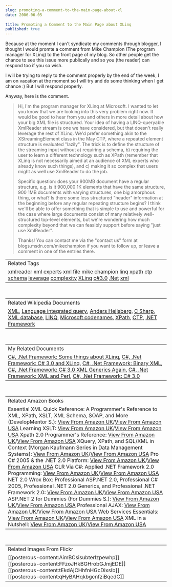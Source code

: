 ```yaml
---
slug: promoting-a-comment-to-the-main-page-about-xl
date: 2006-06-05
 
title: Promoting a Comment to the Main Page about XLinq
published: true
---
```

Because at the moment I can't syndicate my comments through blogger, I thought I would promte a comment from Mike Champion (The program manager for XLinq) to the front page of my blog.  So other people get the chance to see this issue more publically and so you (the reader) can respond too if you so wish.<p />I will be trying to reply to the comment properly by the end of the week, I am on vacation at the moment so I will try and do some thinking when I get chance :) But I will respond properly.<p />Anyway, here is the comment.<p /><blockquote>Hi, I'm the program manager for XLinq at Microsoft. I wanted to let you know that we are looking into this very problem right now. It would be good to hear from you and others in more detail about how your big XML file is structured. Your idea of having a LINQ-queryable XmlReader stream is one we have considered, but that doesn't really leverage the rest of XLinq. We'd prefer something akin to the XStreamingElement class in the May CTP, where a repeated element structure is evaluated "lazily". The trick is to define the structure of the streaming input without a) requiring a schema, b) requiring the user to learn a different technology such as XPath (remember that XLinq is not necessarily aimed at an audience of XML experts who already know such things), and c) making it so complex that users might as well use XmlReader to do the job. <p />Specific question: does your 900MB document have a regular structure, e.g. is it 900,000 1K elements that have the same structure, 900 1MB documents with varying structures, one big amorphous thing, or what? Is there some less structured "header" information at the beginning before any regular repeating structure begins? I think we'll be able to offer something that is simple to use and powerful for the case where large documents consist of many relatively well-structured top-level elements, but we're wondering how much complexity beyond that we can feasibly support before saying "just use XmlReader".<p />Thanks! You can contact me via the "contact us" form at blogs.msdn.com/mikechampion if you want to follow up, or leave a comment in one of the entries there. <br />
</blockquote><p /><table class="TechnoratiHead TagHeader">
<tr><td>Related Tags</td></tr>
<tr class="Technorati"><td>
<a href="http://www.kinlan.co.uk/tag/xmlreader" class="Tag" rel="tag">xmlreader</a> <a href="http://www.kinlan.co.uk/tag/xml%20experts" class="Tag" rel="tag">xml experts</a> <a href="http://www.kinlan.co.uk/tag/xml%20file" class="Tag" rel="tag">xml file</a> <a href="http://www.kinlan.co.uk/tag/mike%20champion" class="Tag" rel="tag">mike champion</a> <a href="http://www.kinlan.co.uk/tag/linq" class="Tag" rel="tag">linq</a> <a href="http://www.kinlan.co.uk/tag/xpath" class="Tag" rel="tag">xpath</a> <a href="http://www.kinlan.co.uk/tag/ctp" class="Tag" rel="tag">ctp</a> <a href="http://www.kinlan.co.uk/tag/schema" class="Tag" rel="tag">schema</a> <a href="http://www.kinlan.co.uk/tag/leverage" class="Tag" rel="tag">leverage</a> <a href="http://www.kinlan.co.uk/tag/complexity" class="Tag" rel="tag">complexity</a> <a href="http://www.kinlan.co.uk/tag/XLinq" class="Tag" rel="tag">XLinq</a> <a href="http://www.kinlan.co.uk/tag/c%233.0" class="Tag" rel="tag">c#3.0</a> <a href="http://www.kinlan.co.uk/tag/.Net" class="Tag" rel="tag">.Net</a> <a href="http://www.kinlan.co.uk/tag/xml" class="Tag" rel="tag">xml</a>
</td></tr>
</table><br /><table class="TechnoratiHead TagHeader">
<tr><td>Related Wikipedia Documents</td></tr>
<tr class="Technorati"><td>
<a href="http://en.wikipedia.org/wiki/XML" class="Tag" rel="tag">XML</a>, <a href="http://en.wikipedia.org/wiki/Language_integrated_query" class="Tag" rel="tag">Language integrated query</a>, <a href="http://en.wikipedia.org/wiki/Anders_Hejlsberg" class="Tag" rel="tag">Anders Hejlsberg</a>, <a href="http://en.wikipedia.org/wiki/C_Sharp" class="Tag" rel="tag">C Sharp</a>, <a href="http://en.wikipedia.org/wiki/XML_database" class="Tag" rel="tag">XML database</a>, <a href="http://en.wikipedia.org/wiki/LINQ" class="Tag" rel="tag">LINQ</a>, <a href="http://en.wikipedia.org/wiki/Microsoft_codenames" class="Tag" rel="tag">Microsoft codenames</a>, <a href="http://en.wikipedia.org/wiki/XPath" class="Tag" rel="tag">XPath</a>, <a href="http://en.wikipedia.org/wiki/CTP" class="Tag" rel="tag">CTP</a>, <a href="http://en.wikipedia.org/wiki/.NET_Framework" class="Tag" rel="tag">.NET Framework</a>
</td></tr>
</table><br /><table class="TechnoratiHead TagHeader">
<tr><td>My Related Documents</td></tr>
<tr class="Technorati"><td>
<a href="http://www.kinlan.co.uk/2006/05/some-things-about-xlinq.html" class="Tag" rel="tag">C#, .Net Framework: Some things about XLinq</a>, <a href="http://www.kinlan.co.uk/2006/05/c-30-and-xlinq.html" class="Tag" rel="tag">C#, .Net Framework: C# 3.0 and XLinq</a>, <a href="http://www.kinlan.co.uk/2005/01/binary-xml.html" class="Tag" rel="tag">C#, .Net Framework: Binary XML</a>, <a href="http://www.kinlan.co.uk/2005/07/c-30-xml-generics-again.html" class="Tag" rel="tag">C#, .Net Framework: C# 3.0 XML Generics Again</a>, <a href="http://www.kinlan.co.uk/2005/08/xml-and-perl.html" class="Tag" rel="tag">C#, .Net Framework: XML and Perl</a>, <a href="http://www.kinlan.co.uk/2006/05/c-30.html" class="Tag" rel="tag">C#, .Net Framework: C# 3.0</a>
</td></tr>
</table><br /><table class="TechnoratiHead TagHeader">
<tr><td>Related Amazon Books</td></tr>
<tr class="Technorati"><td>Essential XML Quick Reference: A Programmer's Reference to XML, XPath, XSLT, XML Schema, SOAP, and More (DevelopMentor S.): <a href="http://www.amazon.co.uk/exec/obidos/redirect?tag=cnetfra-21&amp;link_code=xm2&amp;camp=2025&amp;creative=165953&amp;path=http://www.amazon.co.uk/gp/redirect.html%253fASIN=0201740958%2526tag=cnetfra-21%2526lcode=xm2%2526cID=2025%2526ccmID=165953%2526location=/o/ASIN/0201740958%25253FSubscriptionId=0CM2PVF6VAHJQKW5G782" class="Tag" rel="tag">View From Amazon UK</a>/<a href="http://www.amazon.com/exec/obidos/redirect?tag=cnetfra-20&amp;link_code=xm2&amp;camp=2025&amp;creative=165953&amp;path=http://www.amazon.com/gp/redirect.html%253fASIN=0201740958%2526tag=cnetfra-20%2526lcode=xm2%2526cID=2025%2526ccmID=165953%2526location=/o/ASIN/0201740958%25253FSubscriptionId=0CM2PVF6VAHJQKW5G782" class="Tag" rel="tag">View From Amazon USA</a> Learning XSLT: <a href="http://www.amazon.co.uk/exec/obidos/redirect?tag=cnetfra-21&amp;link_code=xm2&amp;camp=2025&amp;creative=165953&amp;path=http://www.amazon.co.uk/gp/redirect.html%253fASIN=0596003277%2526tag=cnetfra-21%2526lcode=xm2%2526cID=2025%2526ccmID=165953%2526location=/o/ASIN/0596003277%25253FSubscriptionId=0CM2PVF6VAHJQKW5G782" class="Tag" rel="tag">View From Amazon UK</a>/<a href="http://www.amazon.com/exec/obidos/redirect?tag=cnetfra-20&amp;link_code=xm2&amp;camp=2025&amp;creative=165953&amp;path=http://www.amazon.com/gp/redirect.html%253fASIN=0596003277%2526tag=cnetfra-20%2526lcode=xm2%2526cID=2025%2526ccmID=165953%2526location=/o/ASIN/0596003277%25253FSubscriptionId=0CM2PVF6VAHJQKW5G782" class="Tag" rel="tag">View From Amazon USA</a> Xpath 2.0 Programmer's Reference: <a href="http://www.amazon.co.uk/exec/obidos/redirect?tag=cnetfra-21&amp;link_code=xm2&amp;camp=2025&amp;creative=165953&amp;path=http://www.amazon.co.uk/gp/redirect.html%253fASIN=0764569104%2526tag=cnetfra-21%2526lcode=xm2%2526cID=2025%2526ccmID=165953%2526location=/o/ASIN/0764569104%25253FSubscriptionId=0CM2PVF6VAHJQKW5G782" class="Tag" rel="tag">View From Amazon UK</a>/<a href="http://www.amazon.com/exec/obidos/redirect?tag=cnetfra-20&amp;link_code=xm2&amp;camp=2025&amp;creative=165953&amp;path=http://www.amazon.com/gp/redirect.html%253fASIN=0764569104%2526tag=cnetfra-20%2526lcode=xm2%2526cID=2025%2526ccmID=165953%2526location=/o/ASIN/0764569104%25253FSubscriptionId=0CM2PVF6VAHJQKW5G782" class="Tag" rel="tag">View From Amazon USA</a> XQuery, XPath, and SQL/XML in Context (Morgan Kaufmann Series in Data Management Systems): <a href="http://www.amazon.co.uk/exec/obidos/redirect?tag=cnetfra-21&amp;link_code=xm2&amp;camp=2025&amp;creative=165953&amp;path=http://www.amazon.co.uk/gp/redirect.html%253fASIN=1558607110%2526tag=cnetfra-21%2526lcode=xm2%2526cID=2025%2526ccmID=165953%2526location=/o/ASIN/1558607110%25253FSubscriptionId=0CM2PVF6VAHJQKW5G782" class="Tag" rel="tag">View From Amazon UK</a>/<a href="http://www.amazon.com/exec/obidos/redirect?tag=cnetfra-20&amp;link_code=xm2&amp;camp=2025&amp;creative=165953&amp;path=http://www.amazon.com/gp/redirect.html%253fASIN=1558607110%2526tag=cnetfra-20%2526lcode=xm2%2526cID=2025%2526ccmID=165953%2526location=/o/ASIN/1558607110%25253FSubscriptionId=0CM2PVF6VAHJQKW5G782" class="Tag" rel="tag">View From Amazon USA</a> Pro C# 2005 &amp; the .NET 2.0 Platform: <a href="http://www.amazon.co.uk/exec/obidos/redirect?tag=cnetfra-21&amp;link_code=xm2&amp;camp=2025&amp;creative=165953&amp;path=http://www.amazon.co.uk/gp/redirect.html%253fASIN=1590594193%2526tag=cnetfra-21%2526lcode=xm2%2526cID=2025%2526ccmID=165953%2526location=/o/ASIN/1590594193%25253FSubscriptionId=0CM2PVF6VAHJQKW5G782" class="Tag" rel="tag">View From Amazon UK</a>/<a href="http://www.amazon.com/exec/obidos/redirect?tag=cnetfra-20&amp;link_code=xm2&amp;camp=2025&amp;creative=165953&amp;path=http://www.amazon.com/gp/redirect.html%253fASIN=1590594193%2526tag=cnetfra-20%2526lcode=xm2%2526cID=2025%2526ccmID=165953%2526location=/o/ASIN/1590594193%25253FSubscriptionId=0CM2PVF6VAHJQKW5G782" class="Tag" rel="tag">View From Amazon USA</a> CLR Via C#: Applied .NET Framework 2.0 Programming: <a href="http://www.amazon.co.uk/exec/obidos/redirect?tag=cnetfra-21&amp;link_code=xm2&amp;camp=2025&amp;creative=165953&amp;path=http://www.amazon.co.uk/gp/redirect.html%253fASIN=0735621632%2526tag=cnetfra-21%2526lcode=xm2%2526cID=2025%2526ccmID=165953%2526location=/o/ASIN/0735621632%25253FSubscriptionId=0CM2PVF6VAHJQKW5G782" class="Tag" rel="tag">View From Amazon UK</a>/<a href="http://www.amazon.com/exec/obidos/redirect?tag=cnetfra-20&amp;link_code=xm2&amp;camp=2025&amp;creative=165953&amp;path=http://www.amazon.com/gp/redirect.html%253fASIN=0735621632%2526tag=cnetfra-20%2526lcode=xm2%2526cID=2025%2526ccmID=165953%2526location=/o/ASIN/0735621632%25253FSubscriptionId=0CM2PVF6VAHJQKW5G782" class="Tag" rel="tag">View From Amazon USA</a> NET 2.0 Wrox Box: Professional ASP.NET 2.0, Professional C# 2005, Professional .NET 2.0 Generics, and Professional .NET Framework 2.0: <a href="http://www.amazon.co.uk/exec/obidos/redirect?tag=cnetfra-21&amp;link_code=xm2&amp;camp=2025&amp;creative=165953&amp;path=http://www.amazon.co.uk/gp/redirect.html%253fASIN=0470048409%2526tag=cnetfra-21%2526lcode=xm2%2526cID=2025%2526ccmID=165953%2526location=/o/ASIN/0470048409%25253FSubscriptionId=0CM2PVF6VAHJQKW5G782" class="Tag" rel="tag">View From Amazon UK</a>/<a href="http://www.amazon.com/exec/obidos/redirect?tag=cnetfra-20&amp;link_code=xm2&amp;camp=2025&amp;creative=165953&amp;path=http://www.amazon.com/gp/redirect.html%253fASIN=0470048409%2526tag=cnetfra-20%2526lcode=xm2%2526cID=2025%2526ccmID=165953%2526location=/o/ASIN/0470048409%25253FSubscriptionId=0CM2PVF6VAHJQKW5G782" class="Tag" rel="tag">View From Amazon USA</a> ASP.NET 2 for Dummies (For Dummies S.): <a href="http://www.amazon.co.uk/exec/obidos/redirect?tag=cnetfra-21&amp;link_code=xm2&amp;camp=2025&amp;creative=165953&amp;path=http://www.amazon.co.uk/gp/redirect.html%253fASIN=076457907X%2526tag=cnetfra-21%2526lcode=xm2%2526cID=2025%2526ccmID=165953%2526location=/o/ASIN/076457907X%25253FSubscriptionId=0CM2PVF6VAHJQKW5G782" class="Tag" rel="tag">View From Amazon UK</a>/<a href="http://www.amazon.com/exec/obidos/redirect?tag=cnetfra-20&amp;link_code=xm2&amp;camp=2025&amp;creative=165953&amp;path=http://www.amazon.com/gp/redirect.html%253fASIN=076457907X%2526tag=cnetfra-20%2526lcode=xm2%2526cID=2025%2526ccmID=165953%2526location=/o/ASIN/076457907X%25253FSubscriptionId=0CM2PVF6VAHJQKW5G782" class="Tag" rel="tag">View From Amazon USA</a> Professional AJAX: <a href="http://www.amazon.co.uk/exec/obidos/redirect?tag=cnetfra-21&amp;link_code=xm2&amp;camp=2025&amp;creative=165953&amp;path=http://www.amazon.co.uk/gp/redirect.html%253fASIN=0471777781%2526tag=cnetfra-21%2526lcode=xm2%2526cID=2025%2526ccmID=165953%2526location=/o/ASIN/0471777781%25253FSubscriptionId=0CM2PVF6VAHJQKW5G782" class="Tag" rel="tag">View From Amazon UK</a>/<a href="http://www.amazon.com/exec/obidos/redirect?tag=cnetfra-20&amp;link_code=xm2&amp;camp=2025&amp;creative=165953&amp;path=http://www.amazon.com/gp/redirect.html%253fASIN=0471777781%2526tag=cnetfra-20%2526lcode=xm2%2526cID=2025%2526ccmID=165953%2526location=/o/ASIN/0471777781%25253FSubscriptionId=0CM2PVF6VAHJQKW5G782" class="Tag" rel="tag">View From Amazon USA</a> Web Services Essentials: <a href="http://www.amazon.co.uk/exec/obidos/redirect?tag=cnetfra-21&amp;link_code=xm2&amp;camp=2025&amp;creative=165953&amp;path=http://www.amazon.co.uk/gp/redirect.html%253fASIN=0596002246%2526tag=cnetfra-21%2526lcode=xm2%2526cID=2025%2526ccmID=165953%2526location=/o/ASIN/0596002246%25253FSubscriptionId=0CM2PVF6VAHJQKW5G782" class="Tag" rel="tag">View From Amazon UK</a>/<a href="http://www.amazon.com/exec/obidos/redirect?tag=cnetfra-20&amp;link_code=xm2&amp;camp=2025&amp;creative=165953&amp;path=http://www.amazon.com/gp/redirect.html%253fASIN=0596002246%2526tag=cnetfra-20%2526lcode=xm2%2526cID=2025%2526ccmID=165953%2526location=/o/ASIN/0596002246%25253FSubscriptionId=0CM2PVF6VAHJQKW5G782" class="Tag" rel="tag">View From Amazon USA</a> XML in a Nutshell: <a href="http://www.amazon.co.uk/exec/obidos/redirect?tag=cnetfra-21&amp;link_code=xm2&amp;camp=2025&amp;creative=165953&amp;path=http://www.amazon.co.uk/gp/redirect.html%253fASIN=0596007647%2526tag=cnetfra-21%2526lcode=xm2%2526cID=2025%2526ccmID=165953%2526location=/o/ASIN/0596007647%25253FSubscriptionId=0CM2PVF6VAHJQKW5G782" class="Tag" rel="tag">View From Amazon UK</a>/<a href="http://www.amazon.com/exec/obidos/redirect?tag=cnetfra-20&amp;link_code=xm2&amp;camp=2025&amp;creative=165953&amp;path=http://www.amazon.com/gp/redirect.html%253fASIN=0596007647%2526tag=cnetfra-20%2526lcode=xm2%2526cID=2025%2526ccmID=165953%2526location=/o/ASIN/0596007647%25253FSubscriptionId=0CM2PVF6VAHJQKW5G782" class="Tag" rel="tag">View From Amazon USA</a>
</td></tr>
</table><br /><table class="TechnoratiHead TagHeader">
<tr><td>Related Images From Flickr</td></tr>
<tr class="Technorati"><td>
<span style="float: left;">[[posterous-content:AimBCsisubterlzpewhp]]</span><span style="float: left;">[[posterous-content:FFzoJHkBGHrobGJmjEDE]]</span><span style="float: left;">[[posterous-content:tEkdAjCHhfnHGcDixsIb]]</span><span style="float: left;">[[posterous-content:qHyBAHqkbgcnfziBqedC]]</span>
</td></tr>
</table>

